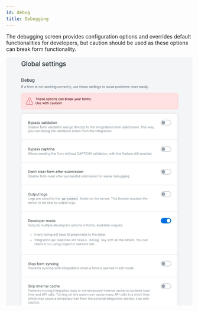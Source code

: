 ```yaml
---
id: debug
title: Debugging
---
```


The debugging screen provides configuration options and overrides default functionalities for developers, but caution should be used as these options can break form functionality.

![Debug screen](/img/forms/debug.webp)
